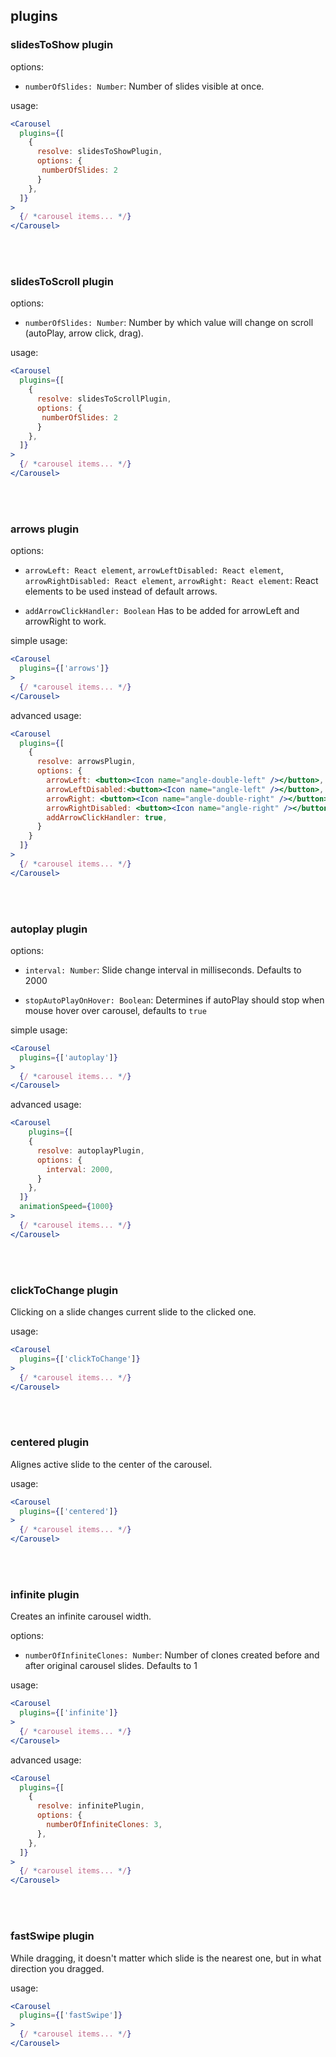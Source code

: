 ## plugins

### slidesToShow plugin

options:
* ```numberOfSlides: Number```: Number of slides visible at once.

usage:
```jsx
<Carousel
  plugins={[
    {
      resolve: slidesToShowPlugin,
      options: {
       numberOfSlides: 2
      }
    },
  ]}
>
  {/ *carousel items... */}
</Carousel>
```

<br/><br/>

### slidesToScroll plugin

options:
* ```numberOfSlides: Number```: Number by which value will change on scroll (autoPlay, arrow click, drag).

usage:
```jsx
<Carousel
  plugins={[
    {
      resolve: slidesToScrollPlugin,
      options: {
       numberOfSlides: 2
      }
    },
  ]}
>
  {/ *carousel items... */}
</Carousel>
```

<br/><br/>

### arrows plugin

options:
* ```arrowLeft: React element```, ```arrowLeftDisabled: React element```, ```arrowRightDisabled: React element```, ```arrowRight: React element```: React elements to be used instead of default arrows.

* ```addArrowClickHandler: Boolean``` Has to be added for arrowLeft and arrowRight to work.

simple usage:
```jsx
<Carousel
  plugins={['arrows']}
>
  {/ *carousel items... */}
</Carousel>
```

advanced usage:
```jsx
<Carousel
  plugins={[
    {
      resolve: arrowsPlugin,
      options: {
        arrowLeft: <button><Icon name="angle-double-left" /></button>,
        arrowLeftDisabled:<button><Icon name="angle-left" /></button>,
        arrowRight: <button><Icon name="angle-double-right" /></button>,
        arrowRightDisabled: <button><Icon name="angle-right" /></button>,
        addArrowClickHandler: true,
      }
    }
  ]}
>
  {/ *carousel items... */}
</Carousel>
```

<br/><br/>

### autoplay plugin

options:
* ```interval: Number```: Slide change interval in milliseconds. Defaults to 2000

* ```stopAutoPlayOnHover: Boolean```: Determines if autoPlay should stop when mouse hover over carousel, defaults to `true`

simple usage:
```jsx
<Carousel
  plugins={['autoplay']}   
>
  {/ *carousel items... */}
</Carousel>
```

advanced usage:
```jsx
<Carousel
    plugins={[
    {
      resolve: autoplayPlugin,
      options: {
        interval: 2000,
      }
    },
  ]}   
  animationSpeed={1000}
>
  {/ *carousel items... */}
</Carousel>
```

<br/><br/>

### clickToChange plugin
Clicking on a slide changes current slide to the clicked one.

usage:
```jsx
<Carousel
  plugins={['clickToChange']}   
>
  {/ *carousel items... */}
</Carousel>
```

<br/><br/>

### centered plugin
Alignes active slide to the center of the carousel.

usage:
```jsx
<Carousel
  plugins={['centered']}   
>
  {/ *carousel items... */}
</Carousel>
```

<br/><br/>

### infinite plugin
Creates an infinite carousel width.

options:
* ```numberOfInfiniteClones: Number```: Number of clones created before and after original carousel slides. Defaults to 1

usage:
```jsx
<Carousel
  plugins={['infinite']}   
>
  {/ *carousel items... */}
</Carousel>
```

advanced usage:
```jsx
<Carousel
  plugins={[
    {
      resolve: infinitePlugin,
      options: {
        numberOfInfiniteClones: 3,
      },
    },
  ]}
>
  {/ *carousel items... */}
</Carousel>
```

<br/><br/>

### fastSwipe plugin
While dragging, it doesn't matter which slide is the nearest one, but in what direction you dragged.

usage:
```jsx
<Carousel
  plugins={['fastSwipe']}   
>
  {/ *carousel items... */}
</Carousel>
```
